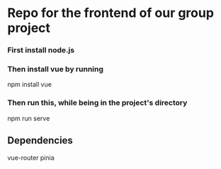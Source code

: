 # Repo for the frontend of our group project

### First install node.js

### Then install vue by running

npm install vue

### Then run this, while being in the project's directory

npm run serve

## Dependencies

vue-router
pinia